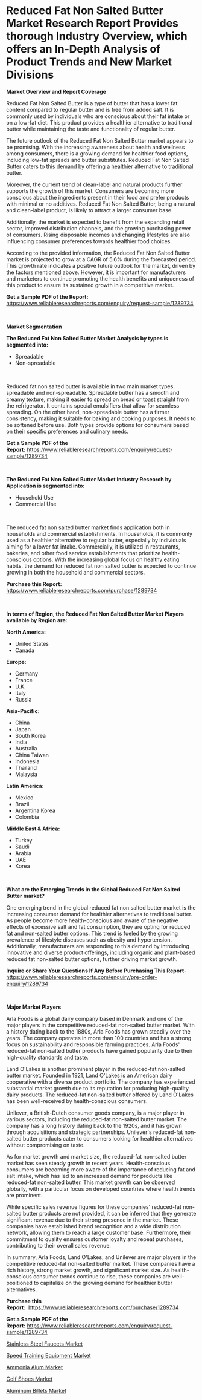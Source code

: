 <p><h1>Reduced Fat Non Salted Butter Market Research Report Provides thorough Industry Overview, which offers an In-Depth Analysis of Product Trends and New Market Divisions</h1></p><p><strong>Market Overview and Report Coverage</strong></p>
<p><p>Reduced Fat Non Salted Butter is a type of butter that has a lower fat content compared to regular butter and is free from added salt. It is commonly used by individuals who are conscious about their fat intake or on a low-fat diet. This product provides a healthier alternative to traditional butter while maintaining the taste and functionality of regular butter.</p><p>The future outlook of the Reduced Fat Non Salted Butter market appears to be promising. With the increasing awareness about health and wellness among consumers, there is a growing demand for healthier food options, including low-fat spreads and butter substitutes. Reduced Fat Non Salted Butter caters to this demand by offering a healthier alternative to traditional butter.</p><p>Moreover, the current trend of clean-label and natural products further supports the growth of this market. Consumers are becoming more conscious about the ingredients present in their food and prefer products with minimal or no additives. Reduced Fat Non Salted Butter, being a natural and clean-label product, is likely to attract a larger consumer base.</p><p>Additionally, the market is expected to benefit from the expanding retail sector, improved distribution channels, and the growing purchasing power of consumers. Rising disposable incomes and changing lifestyles are also influencing consumer preferences towards healthier food choices.</p><p>According to the provided information, the Reduced Fat Non Salted Butter market is projected to grow at a CAGR of 5.6% during the forecasted period. This growth rate indicates a positive future outlook for the market, driven by the factors mentioned above. However, it is important for manufacturers and marketers to continue promoting the health benefits and uniqueness of this product to ensure its sustained growth in a competitive market.</p></p>
<p><strong>Get a Sample PDF of the Report:</strong> <a href="https://www.reliableresearchreports.com/enquiry/request-sample/1289734">https://www.reliableresearchreports.com/enquiry/request-sample/1289734</a></p>
<p>&nbsp;</p>
<p><strong>Market Segmentation</strong></p>
<p><strong>The Reduced Fat Non Salted Butter Market Analysis by types is segmented into:</strong></p>
<p><ul><li>Spreadable</li><li>Non-spreadable</li></ul></p>
<p>&nbsp;</p>
<p><p>Reduced fat non salted butter is available in two main market types: spreadable and non-spreadable. Spreadable butter has a smooth and creamy texture, making it easier to spread on bread or toast straight from the refrigerator. It contains special emulsifiers that allow for seamless spreading. On the other hand, non-spreadable butter has a firmer consistency, making it suitable for baking and cooking purposes. It needs to be softened before use. Both types provide options for consumers based on their specific preferences and culinary needs.</p></p>
<p><strong>Get a Sample PDF of the Report:</strong>&nbsp;<a href="https://www.reliableresearchreports.com/enquiry/request-sample/1289734">https://www.reliableresearchreports.com/enquiry/request-sample/1289734</a></p>
<p>&nbsp;</p>
<p><strong>The Reduced Fat Non Salted Butter Market Industry Research by Application is segmented into:</strong></p>
<p><ul><li>Household Use</li><li>Commercial Use</li></ul></p>
<p>&nbsp;</p>
<p><p>The reduced fat non salted butter market finds application both in households and commercial establishments. In households, it is commonly used as a healthier alternative to regular butter, especially by individuals aiming for a lower fat intake. Commercially, it is utilized in restaurants, bakeries, and other food service establishments that prioritize health-conscious options. With the increasing global focus on healthy eating habits, the demand for reduced fat non salted butter is expected to continue growing in both the household and commercial sectors.</p></p>
<p><strong>Purchase this Report:</strong>&nbsp; <a href="https://www.reliableresearchreports.com/purchase/1289734">https://www.reliableresearchreports.com/purchase/1289734</a></p>
<p>&nbsp;</p>
<p><strong>In terms of Region, the Reduced Fat Non Salted Butter Market Players available by Region are:</strong></p>
<p>
    <p> <strong> North America: </strong>
        <ul>
            <li>United States</li>
            <li>Canada</li>
        </ul>
        </p> 
    <p> <strong> Europe: </strong>
        <ul>
            <li>Germany</li>
            <li>France</li>
            <li>U.K.</li>
            <li>Italy</li>
            <li>Russia</li>
        </ul>
        </p> 
    <p> <strong> Asia-Pacific: </strong>
        <ul>
            <li>China</li>
            <li>Japan</li>
            <li>South Korea</li>
            <li>India</li>
            <li>Australia</li>
            <li>China Taiwan</li>
            <li>Indonesia</li>
            <li>Thailand</li>
            <li>Malaysia</li>
        </ul>
        </p> 
    <p> <strong> Latin America: </strong>
        <ul>
            <li>Mexico</li>
            <li>Brazil</li>
            <li>Argentina Korea</li>
            <li>Colombia</li>
        </ul>
        </p> 
    <p> <strong> Middle East & Africa: </strong>
        <ul>
            <li>Turkey</li>
            <li>Saudi</li>
            <li>Arabia</li>
            <li>UAE</li>
            <li>Korea</li>
        </ul>
    </p>
    </p>
<p>&nbsp;</p>
<p><strong>What are the Emerging Trends in the Global Reduced Fat Non Salted Butter market?</strong></p>
<p><p>One emerging trend in the global reduced fat non salted butter market is the increasing consumer demand for healthier alternatives to traditional butter. As people become more health-conscious and aware of the negative effects of excessive salt and fat consumption, they are opting for reduced fat and non-salted butter options. This trend is fueled by the growing prevalence of lifestyle diseases such as obesity and hypertension. Additionally, manufacturers are responding to this demand by introducing innovative and diverse product offerings, including organic and plant-based reduced fat non-salted butter options, further driving market growth.</p></p>
<p><strong>Inquire or Share Your Questions If Any Before Purchasing This Report</strong>- <a href="https://www.reliableresearchreports.com/enquiry/pre-order-enquiry/1289734">https://www.reliableresearchreports.com/enquiry/pre-order-enquiry/1289734</a></p>
<p>&nbsp;</p>
<p><strong>Major Market Players</strong></p>
<p><p>Arla Foods is a global dairy company based in Denmark and one of the major players in the competitive reduced-fat non-salted butter market. With a history dating back to the 1880s, Arla Foods has grown steadily over the years. The company operates in more than 100 countries and has a strong focus on sustainability and responsible farming practices. Arla Foods' reduced-fat non-salted butter products have gained popularity due to their high-quality standards and taste.</p><p>Land O'Lakes is another prominent player in the reduced-fat non-salted butter market. Founded in 1921, Land O'Lakes is an American dairy cooperative with a diverse product portfolio. The company has experienced substantial market growth due to its reputation for producing high-quality dairy products. The reduced-fat non-salted butter offered by Land O'Lakes has been well-received by health-conscious consumers.</p><p>Unilever, a British-Dutch consumer goods company, is a major player in various sectors, including the reduced-fat non-salted butter market. The company has a long history dating back to the 1920s, and it has grown through acquisitions and strategic partnerships. Unilever's reduced-fat non-salted butter products cater to consumers looking for healthier alternatives without compromising on taste.</p><p>As for market growth and market size, the reduced-fat non-salted butter market has seen steady growth in recent years. Health-conscious consumers are becoming more aware of the importance of reducing fat and salt intake, which has led to an increased demand for products like reduced-fat non-salted butter. This market growth can be observed globally, with a particular focus on developed countries where health trends are prominent.</p><p>While specific sales revenue figures for these companies' reduced-fat non-salted butter products are not provided, it can be inferred that they generate significant revenue due to their strong presence in the market. These companies have established brand recognition and a wide distribution network, allowing them to reach a large customer base. Furthermore, their commitment to quality ensures customer loyalty and repeat purchases, contributing to their overall sales revenue.</p><p>In summary, Arla Foods, Land O'Lakes, and Unilever are major players in the competitive reduced-fat non-salted butter market. These companies have a rich history, strong market growth, and significant market size. As health-conscious consumer trends continue to rise, these companies are well-positioned to capitalize on the growing demand for healthier butter alternatives.</p></p>
<p><strong>Purchase this Report:</strong>&nbsp;&nbsp;<a href="https://www.reliableresearchreports.com/purchase/1289734">https://www.reliableresearchreports.com/purchase/1289734</a></p>
<p></p>
<p><strong>Get a Sample PDF of the Report:</strong>&nbsp;<a href="https://www.reliableresearchreports.com/enquiry/request-sample/1289734">https://www.reliableresearchreports.com/enquiry/request-sample/1289734</a></p>
<p><p><a href="https://www.linkedin.com/pulse/stainless-steel-faucets-market-research-report-unlocks-qnpge/">Stainless Steel Faucets Market</a></p><p><a href="https://www.linkedin.com/pulse/speed-training-equipment-market-size-2023-2030-k7jte/">Speed Training Equipment Market</a></p><p><a href="https://medium.com/@carrolltorp/ammonia-alum-market-share-evolution-and-market-growth-trends-2023-2030-21d10f34f540">Ammonia Alum Market</a></p><p><a href="https://www.linkedin.com/pulse/golf-shoes-market-share-amp-new-trends-analysis-report-z3ate/">Golf Shoes Market</a></p><p><a href="https://medium.com/@ruthgaylord1929/aluminum-billets-market-exploring-market-share-market-trends-and-future-growth-546b52081af6">Aluminum Billets Market</a></p></p>